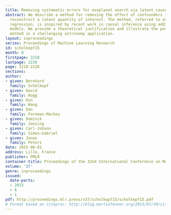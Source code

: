 ```yaml
---
title: Removing systematic errors for exoplanet search via latent causes
abstract: We describe a method for removing the effect of confounders in order to
  reconstruct a latent quantity of interest. The method, referred to as \em half-sibling
  regression, is inspired by recent work in causal inference using additive noise
  models. We provide a theoretical justification and illustrate the potential of the
  method in a challenging astronomy application.
layout: inproceedings
series: Proceedings of Machine Learning Research
id: scholkopf15
month: 0
firstpage: 2218
lastpage: 2226
page: 2218-2226
sections: 
author:
- given: Bernhard
  family: Schölkopf
- given: David
  family: Hogg
- given: Dun
  family: Wang
- given: Dan
  family: Foreman-Mackey
- given: Dominik
  family: Janzing
- given: Carl-Johann
  family: Simon-Gabriel
- given: Jonas
  family: Peters
date: 2015-06-01
address: Lille, France
publisher: PMLR
container-title: Proceedings of the 32nd International Conference on Machine Learning
volume: '37'
genre: inproceedings
issued:
  date-parts:
  - 2015
  - 6
  - 1
pdf: http://proceedings.mlr.press/v37/scholkopf15/scholkopf15.pdf
# Format based on citeproc: http://blog.martinfenner.org/2013/07/30/citeproc-yaml-for-bibliographies/
---
```

